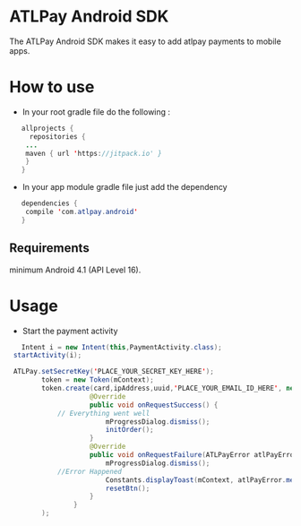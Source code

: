 # ATLPay Android SDK

The ATLPay Android SDK makes it easy to add atlpay payments to mobile apps.

# How to use
* In your root gradle file do the following :
```java
   allprojects {
     repositories {
	...
	maven { url 'https://jitpack.io' }
	}
   }
```
* In your app module gradle file just add the dependency
```java
   dependencies {
    compile 'com.atlpay.android'
   }
```
## Requirements
 minimum Android 4.1 (API Level 16).
# Usage
* Start the payment activity
```java
   Intent i = new Intent(this,PaymentActivity.class);
 startActivity(i);
```
```java
 ATLPay.setSecretKey('PLACE_YOUR_SECRET_KEY_HERE');
        token = new Token(mContext);
        token.create(card,ipAddress,uuid,'PLACE_YOUR_EMAIL_ID_HERE', new ATLPayObserver() {
                    @Override
                    public void onRequestSuccess() {
		    // Everything went well
                        mProgressDialog.dismiss();
                        initOrder();
                    }
                    @Override
                    public void onRequestFailure(ATLPayError atlPayError) {
                        mProgressDialog.dismiss();
			//Error Happened
                        Constants.displayToast(mContext, atlPayError.message, true);
                        resetBtn();
                    }
                }
        );

